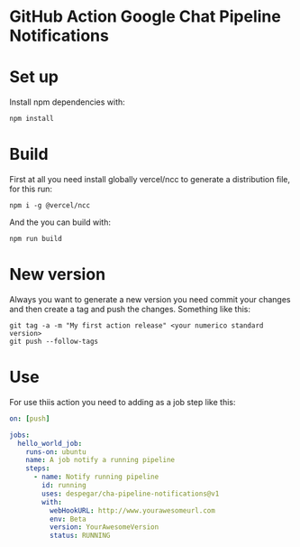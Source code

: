GitHub Action Google Chat Pipeline Notifications
===
# Set up
Install npm dependencies with:
```
npm install
```
# Build
First at all you need install globally vercel/ncc to generate a distribution file, for this run:
```
npm i -g @vercel/ncc
```
And the you can build with:
```
npm run build
```
# New version
Always you want to generate a new version you need commit your changes and then create a tag and push the changes.
Something like this:
```
git tag -a -m "My first action release" <your numerico standard version>
git push --follow-tags
```
# Use
For use thiis action you need to adding as a job step like this:
```yml
on: [push]

jobs:
  hello_world_job:
    runs-on: ubuntu
    name: A job notify a running pipeline
    steps:
      - name: Notify running pipeline
        id: running
        uses: despegar/cha-pipeline-notifications@v1
        with:
          webHookURL: http://www.yourawesomeurl.com
          env: Beta
          version: YourAwesomeVersion
          status: RUNNING
```